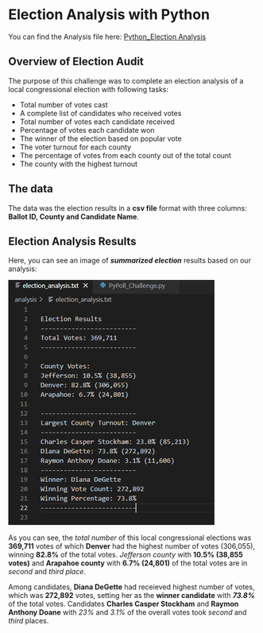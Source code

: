 # Election Analysis with Python
You can find the Analysis file here: [Python_Election Analysis](https://github.com/NedaAJ/Election-Analysis/blob/main/PyPoll_Challenge.py)

## Overview of Election Audit

The purpose of this challenge was to complete an election analysis of a local congressional election with following tasks:

- Total number of votes cast
- A complete list of candidates who received votes
- Total number of votes each candidate received
- Percentage of votes each candidate won
- The winner of the election based on popular vote
- The voter turnout for each county
- The percentage of votes from each county out of the total count
- The county with the highest turnout

## The data
The data was the election results in a **csv file** format with three columns: **Ballot ID, County and Candidate Name**.

## Election Analysis Results

Here, you can see an image of ***summarized election*** results based on our analysis:

![election_results](Resources/election_results.PNG)

As you can see, the *total number* of this local congressional elections was **369,711** votes of which **Denver** had the highest number of votes (306,055), winning **82.8%** of the total votes. *Jefferson county* with **10.5% (38,855 votes)** and **Arapahoe county** with **6.7% (24,801)** of the total votes are in *second* and *third place*.

Among candidates, **Diana DeGette** had receieved highest number of votes, which was **272,892** votes, setting her as the **winner candidate** with ***73.8%*** of the total votes. Candidates **Charles Casper Stockham** and **Raymon Anthony Doane** with *23%* and *3.1%* of the overall votes took *second* and *third* places. 

